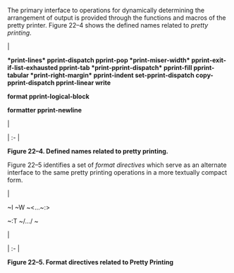  



The primary interface to operations for dynamically determining the arrangement of output is provided through the functions and macros of the pretty printer. Figure 22–4 shows the defined names related to *pretty printing*. 



|<p>**\*print-lines\* pprint-dispatch pprint-pop \*print-miser-width\* pprint-exit-if-list-exhausted pprint-tab \*print-pprint-dispatch\* pprint-fill pprint-tabular \*print-right-margin\* pprint-indent set-pprint-dispatch copy-pprint-dispatch pprint-linear write** </p><p>**format pprint-logical-block** </p><p>**formatter pprint-newline**</p>|

| :- |





**Figure 22–4. Defined names related to pretty printing.** 



Figure 22–5 identifies a set of *format directives* which serve as an alternate interface to the same pretty printing operations in a more textually compact form. 



|<p>&#126;I &#126;W &#126;&lt;...&#126;:&gt; </p><p>&#126;:T &#126;/.../ &#126;</p>|

| :- |





**Figure 22–5. Format directives related to Pretty Printing** 







 



 




